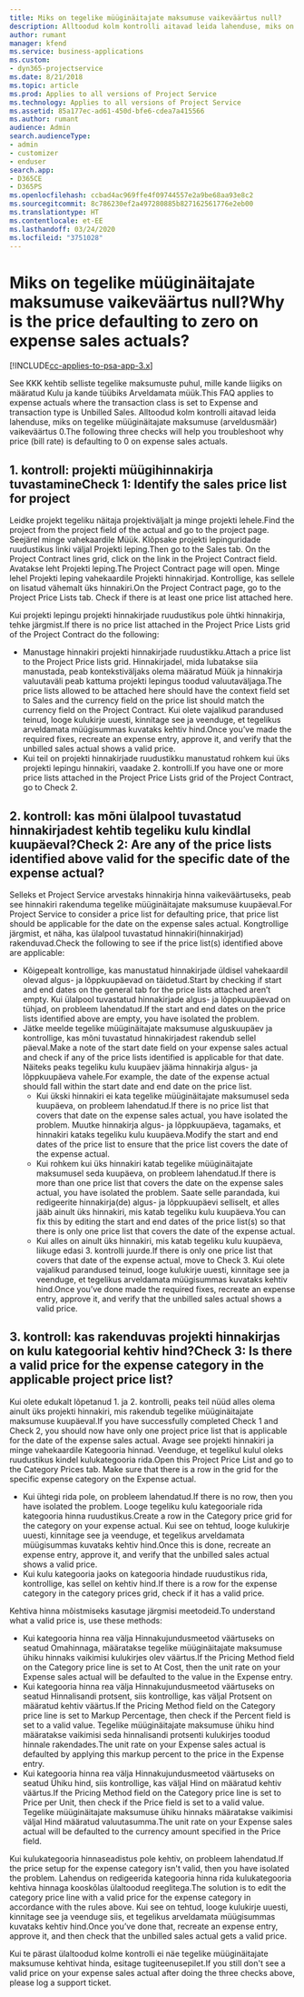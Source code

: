 ```yaml
---
title: Miks on tegelike müüginäitajate maksumuse vaikeväärtus null?
description: Alltoodud kolm kontrolli aitavad leida lahenduse, miks on tegelike müüginäitajate maksumuse vaikeväärtus 0.
author: rumant
manager: kfend
ms.service: business-applications
ms.custom:
- dyn365-projectservice
ms.date: 8/21/2018
ms.topic: article
ms.prod: Applies to all versions of Project Service
ms.technology: Applies to all versions of Project Service
ms.assetid: 85a177ec-ad61-450d-bfe6-cdea7a415566
ms.author: rumant
audience: Admin
search.audienceType:
- admin
- customizer
- enduser
search.app:
- D365CE
- D365PS
ms.openlocfilehash: ccbad4ac969ffe4f09744557e2a9be68aa93e8c2
ms.sourcegitcommit: 8c786230ef2a497280885b827162561776e2eb00
ms.translationtype: HT
ms.contentlocale: et-EE
ms.lasthandoff: 03/24/2020
ms.locfileid: "3751028"
---
```

# <a name="why-is-the-price-defaulting-to-zero-on-expense-sales-actuals"></a><span data-ttu-id="63b13-103">Miks on tegelike müüginäitajate maksumuse vaikeväärtus null?</span><span class="sxs-lookup"><span data-stu-id="63b13-103">Why is the price defaulting to zero on expense sales actuals?</span></span>

[!INCLUDE[cc-applies-to-psa-app-3.x](../includes/cc-applies-to-psa-app-3x.md)]

<span data-ttu-id="63b13-104">See KKK kehtib selliste tegelike maksumuste puhul, mille kande liigiks on määratud Kulu ja kande tüübiks Arveldamata müük.</span><span class="sxs-lookup"><span data-stu-id="63b13-104">This FAQ applies to expense actuals where the transaction class is set to Expense and transaction type is Unbilled Sales.</span></span> <span data-ttu-id="63b13-105">Alltoodud kolm kontrolli aitavad leida lahenduse, miks on tegelike müüginäitajate maksumuse (arveldusmäär) vaikeväärtus 0.</span><span class="sxs-lookup"><span data-stu-id="63b13-105">The following three checks will help you troubleshoot why price (bill rate) is defaulting to 0 on expense sales actuals.</span></span>

## <a name="check-1-identify-the-sales-price-list-for-project"></a><span data-ttu-id="63b13-106">1. kontroll: projekti müügihinnakirja tuvastamine</span><span class="sxs-lookup"><span data-stu-id="63b13-106">Check 1: Identify the sales price list for project</span></span>

<span data-ttu-id="63b13-107">Leidke projekt tegeliku näitaja projektiväljalt ja minge projekti lehele.</span><span class="sxs-lookup"><span data-stu-id="63b13-107">Find the project from the project field of the actual and go to the project page.</span></span> <span data-ttu-id="63b13-108">Seejärel minge vahekaardile Müük. Klõpsake projekti lepinguridade ruudustikus linki väljal Projekti leping.</span><span class="sxs-lookup"><span data-stu-id="63b13-108">Then go to the Sales tab. On the Project Contract lines grid, click on the link in the Project Contract field.</span></span> <span data-ttu-id="63b13-109">Avatakse leht Projekti leping.</span><span class="sxs-lookup"><span data-stu-id="63b13-109">The Project Contract page will open.</span></span> <span data-ttu-id="63b13-110">Minge lehel Projekti leping vahekaardile Projekti hinnakirjad. Kontrollige, kas sellele on lisatud vähemalt üks hinnakiri.</span><span class="sxs-lookup"><span data-stu-id="63b13-110">On the Project Contract page, go to the Project Price Lists tab. Check if there is at least one price list attached here.</span></span>

<span data-ttu-id="63b13-111">Kui projekti lepingu projekti hinnakirjade ruudustikus pole ühtki hinnakirja, tehke järgmist.</span><span class="sxs-lookup"><span data-stu-id="63b13-111">If there is no price list attached in the Project Price Lists grid of the Project Contract do the following:</span></span>

- <span data-ttu-id="63b13-112">Manustage hinnakiri projekti hinnakirjade ruudustikku.</span><span class="sxs-lookup"><span data-stu-id="63b13-112">Attach a price list to the Project Price lists grid.</span></span> <span data-ttu-id="63b13-113">Hinnakirjadel, mida lubatakse siia manustada, peab kontekstiväljaks olema määratud Müük ja hinnakirja valuutaväli peab kattuma projekti lepingus toodud valuutaväljaga.</span><span class="sxs-lookup"><span data-stu-id="63b13-113">The price lists allowed to be attached here should have the context field set to Sales and the currency field on the price list should match the currency field on the Project Contract.</span></span> <span data-ttu-id="63b13-114">Kui olete vajalikud parandused teinud, looge kulukirje uuesti, kinnitage see ja veenduge, et tegelikus arveldamata müügisummas kuvataks kehtiv hind.</span><span class="sxs-lookup"><span data-stu-id="63b13-114">Once you’ve made the required fixes, recreate an expense entry, approve it, and verify that the unbilled sales actual shows a valid price.</span></span>
- <span data-ttu-id="63b13-115">Kui teil on projekti hinnakirjade ruudustikku manustatud rohkem kui üks projekti lepingu hinnakiri, vaadake 2. kontrolli.</span><span class="sxs-lookup"><span data-stu-id="63b13-115">If you have one or more price lists attached in the Project Price Lists grid of the Project Contract, go to Check 2.</span></span>

## <a name="check-2-are-any-of-the-price-lists-identified-above-valid-for-the-specific-date-of-the-expense-actual"></a><span data-ttu-id="63b13-116">2. kontroll: kas mõni ülalpool tuvastatud hinnakirjadest kehtib tegeliku kulu kindlal kuupäeval?</span><span class="sxs-lookup"><span data-stu-id="63b13-116">Check 2: Are any of the price lists identified above valid for the specific date of the expense actual?</span></span>

<span data-ttu-id="63b13-117">Selleks et Project Service arvestaks hinnakirja hinna vaikeväärtuseks, peab see hinnakiri rakenduma tegelike müüginäitajate maksumuse kuupäeval.</span><span class="sxs-lookup"><span data-stu-id="63b13-117">For Project Service to consider a price list for defaulting price, that price list should be applicable for the date on the expense sales actual.</span></span> <span data-ttu-id="63b13-118">Kongtrollige järgmist, et näha, kas ülalpool tuvastatud hinnakiri(hinnakirjad) rakenduvad.</span><span class="sxs-lookup"><span data-stu-id="63b13-118">Check the following to see if the price list(s) identified above are applicable:</span></span>

- <span data-ttu-id="63b13-119">Kõigepealt kontrollige, kas manustatud hinnakirjade üldisel vahekaardil olevad algus- ja lõppkuupäevad on täidetud.</span><span class="sxs-lookup"><span data-stu-id="63b13-119">Start by checking if start and end dates on the general tab for the price lists attached aren’t empty.</span></span> <span data-ttu-id="63b13-120">Kui ülalpool tuvastatud hinnakirjade algus- ja lõppkuupäevad on tühjad, on probleem lahendatud.</span><span class="sxs-lookup"><span data-stu-id="63b13-120">If the start and end dates on the price lists identified above are empty, you have isolated the problem.</span></span> 
- <span data-ttu-id="63b13-121">Jätke meelde tegelike müüginäitajate maksumuse alguskuupäev ja kontrollige, kas mõni tuvastatud hinnakirjadest rakendub sellel päeval.</span><span class="sxs-lookup"><span data-stu-id="63b13-121">Make a note of the start date field on your expense sales actual and check if any of the price lists identified is applicable for that date.</span></span> <span data-ttu-id="63b13-122">Näiteks peaks tegeliku kulu kuupäev jääma hinnakirja algus- ja lõppkuupäeva vahele.</span><span class="sxs-lookup"><span data-stu-id="63b13-122">For example, the date of the expense actual should fall within the start date and end date on the price list.</span></span> 
    - <span data-ttu-id="63b13-123">Kui ükski hinnakiri ei kata tegelike müüginäitajate maksumusel seda kuupäeva, on probleem lahendatud.</span><span class="sxs-lookup"><span data-stu-id="63b13-123">If there is no price list that covers that date on the expense sales actual, you have isolated the problem.</span></span> <span data-ttu-id="63b13-124">Muutke hinnakirja algus- ja lõppkuupäeva, tagamaks, et hinnakiri kataks tegeliku kulu kuupäeva.</span><span class="sxs-lookup"><span data-stu-id="63b13-124">Modify the start and end dates of the price list to ensure that the price list covers the date of the expense actual.</span></span> 
    - <span data-ttu-id="63b13-125">Kui rohkem kui üks hinnakiri katab tegelike müüginäitajate maksumusel seda kuupäeva, on probleem lahendatud.</span><span class="sxs-lookup"><span data-stu-id="63b13-125">If there is more than one price list that covers the date on the expense sales actual, you have isolated the problem.</span></span> <span data-ttu-id="63b13-126">Saate selle parandada, kui redigeerite hinnakirja(de) algus- ja lõppkuupäevi selliselt, et alles jääb ainult üks hinnakiri, mis katab tegeliku kulu kuupäeva.</span><span class="sxs-lookup"><span data-stu-id="63b13-126">You can fix this by editing the start and end dates of the price list(s) so that there is only one price list that covers the date of the expense actual.</span></span> 
    - <span data-ttu-id="63b13-127">Kui alles on ainult üks hinnakiri, mis katab tegeliku kulu kuupäeva, liikuge edasi 3. kontrolli juurde.</span><span class="sxs-lookup"><span data-stu-id="63b13-127">If there is only one price list that covers that date of the expense actual, move to Check 3.</span></span>
<span data-ttu-id="63b13-128">Kui olete vajalikud parandused teinud, looge kulukirje uuesti, kinnitage see ja veenduge, et tegelikus arveldamata müügisummas kuvataks kehtiv hind.</span><span class="sxs-lookup"><span data-stu-id="63b13-128">Once you’ve done made the required fixes, recreate an expense entry, approve it, and verify that the unbilled sales actual shows a valid price.</span></span>

## <a name="check-3-is-there-a-valid-price-for-the-expense-category-in-the-applicable-project-price-list"></a><span data-ttu-id="63b13-129">3. kontroll: kas rakenduvas projekti hinnakirjas on kulu kategoorial kehtiv hind?</span><span class="sxs-lookup"><span data-stu-id="63b13-129">Check 3: Is there a valid price for the expense category in the applicable project price list?</span></span> 

<span data-ttu-id="63b13-130">Kui olete edukalt lõpetanud 1. ja 2. kontrolli, peaks teil nüüd alles olema ainult üks projekti hinnakiri, mis rakendub tegelike müüginäitajate maksumuse kuupäeval.</span><span class="sxs-lookup"><span data-stu-id="63b13-130">If you have successfully completed Check 1 and Check 2, you should now have only one project price list that is applicable for the date of the expense sales actual.</span></span> <span data-ttu-id="63b13-131">Avage see projekti hinnakiri ja minge vahekaardile Kategooria hinnad. Veenduge, et tegelikul kulul oleks ruudustikus kindel kulukategooria rida.</span><span class="sxs-lookup"><span data-stu-id="63b13-131">Open this Project Price List and go to the Category Prices tab. Make sure that there is a row in the grid for the specific expense category on the Expense actual.</span></span>
 
- <span data-ttu-id="63b13-132">Kui ühtegi rida pole, on probleem lahendatud.</span><span class="sxs-lookup"><span data-stu-id="63b13-132">If there is no row, then you have isolated the problem.</span></span> <span data-ttu-id="63b13-133">Looge tegeliku kulu kategooriale rida kategooria hinna ruudustikus.</span><span class="sxs-lookup"><span data-stu-id="63b13-133">Create a row in the Category price grid for the category on your expense actual.</span></span> <span data-ttu-id="63b13-134">Kui see on tehtud, looge kulukirje uuesti, kinnitage see ja veenduge, et tegelikus arveldamata müügisummas kuvataks kehtiv hind.</span><span class="sxs-lookup"><span data-stu-id="63b13-134">Once this is done, recreate an expense entry, approve it, and verify that the unbilled sales actual shows a valid price.</span></span> 
- <span data-ttu-id="63b13-135">Kui kulu kategooria jaoks on kategooria hindade ruudustikus rida, kontrollige, kas sellel on kehtiv hind.</span><span class="sxs-lookup"><span data-stu-id="63b13-135">If there is a row for the expense category in the category prices grid, check if it has a valid price.</span></span>

<span data-ttu-id="63b13-136">Kehtiva hinna mõistmiseks kasutage järgmisi meetodeid.</span><span class="sxs-lookup"><span data-stu-id="63b13-136">To understand what a valid price is, use these methods:</span></span>

- <span data-ttu-id="63b13-137">Kui kategooria hinna rea välja Hinnakujundusmeetod väärtuseks on seatud Omahinnaga, määratakse tegelike müüginäitajate maksumuse ühiku hinnaks vaikimisi kulukirjes olev väärtus.</span><span class="sxs-lookup"><span data-stu-id="63b13-137">If the Pricing Method field on the Category price line is set to At Cost, then the unit rate on your Expense sales actual will be defaulted to the value in the Expense entry.</span></span>
- <span data-ttu-id="63b13-138">Kui kategooria hinna rea välja Hinnakujundusmeetod väärtuseks on seatud Hinnalisandi protsent, siis kontrollige, kas väljal Protsent on määratud kehtiv väärtus.</span><span class="sxs-lookup"><span data-stu-id="63b13-138">If the Pricing Method field on the Category price line is set to Markup Percentage, then check if the Percent field is set to a valid value.</span></span> <span data-ttu-id="63b13-139">Tegelike müüginäitajate maksumuse ühiku hind määratakse vaikimisi seda hinnalisandi protsenti kulukirjes toodud hinnale rakendades.</span><span class="sxs-lookup"><span data-stu-id="63b13-139">The unit rate on your Expense sales actual is defaulted by applying this markup percent to the price in the Expense entry.</span></span>
- <span data-ttu-id="63b13-140">Kui kategooria hinna rea välja Hinnakujundusmeetod väärtuseks on seatud Ühiku hind, siis kontrollige, kas väljal Hind on määratud kehtiv väärtus.</span><span class="sxs-lookup"><span data-stu-id="63b13-140">If the Pricing Method field on the Category price line is set to Price per Unit, then check if the Price field is set to a valid value.</span></span> <span data-ttu-id="63b13-141">Tegelike müüginäitajate maksumuse ühiku hinnaks määratakse vaikimisi väljal Hind määratud valuutasumma.</span><span class="sxs-lookup"><span data-stu-id="63b13-141">The unit rate on your Expense sales actual will be defaulted to the currency amount specified in the Price field.</span></span>

<span data-ttu-id="63b13-142">Kui kulukategooria hinnaseadistus pole kehtiv, on probleem lahendatud.</span><span class="sxs-lookup"><span data-stu-id="63b13-142">If the price setup for the expense category isn't valid, then you have isolated the problem.</span></span> <span data-ttu-id="63b13-143">Lahendus on redigeerida kategooria hinna rida kulukategooria kehtiva hinnaga kooskõlas ülaltoodud reeglitega.</span><span class="sxs-lookup"><span data-stu-id="63b13-143">The solution is to edit the category price line with a valid price for the expense category in accordance with the rules above.</span></span> <span data-ttu-id="63b13-144">Kui see on tehtud, looge kulukirje uuesti, kinnitage see ja veenduge siis, et tegelikus arveldamata müügisummas kuvataks kehtiv hind.</span><span class="sxs-lookup"><span data-stu-id="63b13-144">Once you’ve done that, recreate an expense entry, approve it, and then check that the unbilled sales actual gets a valid price.</span></span>

<span data-ttu-id="63b13-145">Kui te pärast ülaltoodud kolme kontrolli ei näe tegelike müüginäitajate maksumuse kehtivat hinda, esitage tugiteenusepilet.</span><span class="sxs-lookup"><span data-stu-id="63b13-145">If you still don't see a valid price on your expense sales actual after doing the three checks above, please log a support ticket.</span></span>


